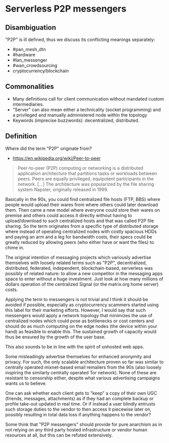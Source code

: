 # Serverless P2P messengers

## Disambiguation

"P2P" is ill defined, thus we discuss its conflicting meanings separately:

* #pan_mesh_dtn
* #hardware
* #lan_messenger
* #wan_crowdsourcing
* cryptocurrency/blockchain

## Commonalities

* Many definitions call for client communication without mandated custom intermediaries.
* "Server" can also mean either a technicality (socket programming) and a privileged and manually administered node within the topology
* Keywords (imprecise buzzwords): decentralized, distributed.

## Definition

Where did the term "P2P" originate from?

* https://en.wikipedia.org/wiki/Peer-to-peer

> Peer-to-peer (P2P) computing or networking is a distributed application architecture that partitions tasks or workloads between peers. Peers are equally privileged, equipotent participants in the network. [...] The architecture was popularized by the file sharing system Napster, originally released in 1999.

Basically in the 90s, you could find centralized file hosts (FTP, BBS) where people would upload their wares from where others could later download them. Then came a new model where everyone could store their wares on premise and others could access it directly without having to upload/download to such centralized hosts and that was called P2P file sharing. So the term originates from a specific type of distributed storage where instead of operating centralized nodes with costly spacious HDDs and paying an arm and a leg for bandwidth costs, their specs could be greatly reduced by allowing peers (who either have or want the files) to chime in.

The original intention of messaging projects which variously advertise themselves with loosely related terms such as "P2P", decentralized, distributed, federated, independent, blockchain-based, serverless was possibly of related nature: to allow a new competitor in the messaging apps space to enter without a huge investment. Just look at how many millions of dollars operation of the centralized Signal (or the matrix.org home server) costs.

Applying the term to messengers is not trivial and I think it should be avoided if possible, especially as cryptocurrency scammers started using this label for their marketing efforts. However, I would say that such messengers would apply a network topology that minimizes the use of centralized nodes which could pose as bottlenecks or cost centers and should do as much computing on the edge nodes (the device within your hand) as feasible to enable this. The sustained growth of capacity would thus be ensured by the growth of the user base.

This also sounds to be in line with the spirit of unhosted web apps.

Some misleadingly advertise themselves for enhanced anonymity and privacy. For such, the only scalable architecture proven so far was similar to centrally operated mixnet-based email remailers from the 90s (also loosely inspiring the similarly centrally operated Tor network). None of these are resistant to censorship either, despite what various advertising campaigns wants us to believe.

One can ask whether each client gets to "keep" a copy of their own UGC (friends, messages, attachments) as if they had an complete backup or profile take-out updated in real time. Or if instead a user blindly entrusts such storage duties to the vendor to then access it piecewise later on, possibly resulting in total data loss if anything happens to the vendor?

Some think that "P2P messengers" should provide for pure anarchism as in not relying on any third party hosted infrastructure or vendor human resources at all, but this can be refuted extensively.
